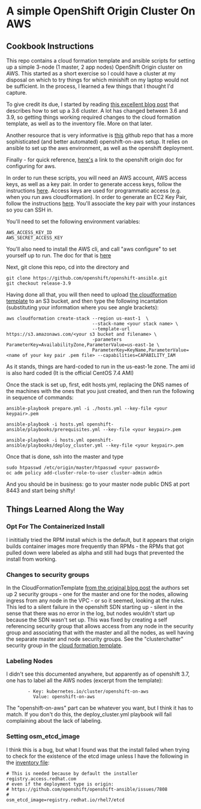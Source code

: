 # A simple OpenShift Origin Cluster On AWS

## Cookbook Instructions

This repo contains a cloud formation template and ansible scripts for setting up a simple 3-node (1 master, 2 app nodes) OpenShift Origin cluster on AWS.  This started as a short exercise so I could have a cluster at my disposal on which to try things for which minishift on my laptop would not be sufficient.  In the process, I learned a few things that I thought I'd capture.

To give credit its due, I started by reading [this excellent blog post](https://sysdig.com/blog/deploy-openshift-aws/) that describes how to set up a 3.6 cluster.  A lot has changed between 3.6 and 3.9, so getting things working required changes to the cloud formation template, as well as to the inventory file.  More on that later.

Another resource that is very informative is [this](https://github.com/gnunn1/openshift-aws-setup) github repo that has a more sophisticated (and better automated) openshift-on-aws setup.  It relies on ansible to set up the aws environment, as well as the openshift deployment.

Finally - for quick reference, [here's](https://docs.openshift.org/latest/install_config/configuring_aws.html) a link to the openshift origin doc for configuring for aws.

In order to run these scripts, you will need an AWS account, AWS access keys, as well as a key pair.  In order to generate access keys, follow the instructions [here](https://docs.aws.amazon.com/general/latest/gr/managing-aws-access-keys.html).  Access keys are used for programmatic access (e.g. when you run aws cloudformation).  In order to generate an EC2 Key Pair, follow the instructions [here](https://docs.aws.amazon.com/AWSEC2/latest/UserGuide/ec2-key-pairs.html).  You'll associate the key pair with your instances so you can SSH in.

You'll need to set the following environment variables:
```
AWS_ACCESS_KEY_ID
AWS_SECRET_ACCESS_KEY
```
You'll also need to install the AWS cli, and call "aws configure" to set yourself up to run.  The doc for that is [here](https://docs.aws.amazon.com/cli/latest/userguide/cli-chap-getting-started.html#cli-quick-configuration)

Next, git clone this repo, cd into the directory and
```
git clone https://github.com/openshift/openshift-ansible.git
git checkout release-3.9

```

Having done all that, you will then need to upload [the cloudformation template](../blob/CloudFormationTemplate) to an S3 bucket, and then type the following incantation (substituting your information where you see angle brackets):
```
aws cloudformation create-stack --region us-east-1  \
                                --stack-name <your stack name> \
                                --template-url https://s3.amazonaws.com/<your s3 bucket and filename> \
                                -parameters ParameterKey=AvailabilityZone,ParameterValue=us-east-1e \
                                ParameterKey=KeyName,ParameterValue=<name of your key pair .pem file> --capabilities=CAPABILITY_IAM
```
As it stands, things are hard-coded to run in the us-east-1e zone.  The ami id is also hard coded (It is the official CentOS 7.4 AMI)

Once the stack is set up, first, edit hosts.yml, replacing the DNS names of the machines with the ones that you just created, and then run the following in sequence of commands:

```
ansible-playbook prepare.yml -i ./hosts.yml --key-file <your keypair>.pem

ansible-playbook -i hosts.yml openshift-ansible/playbooks/prerequisites.yml --key-file <your keypair>.pem

ansible-playbook -i hosts.yml openshift-ansible/playbooks/deploy_cluster.yml --key-file <your keypair>.pem
```
Once that is done, ssh into the master and type
```
sudo htpasswd /etc/origin/master/htpasswd <your password>
oc adm policy add-cluster-role-to-user cluster-admin admin
```
And you should be in business:  go to your master node public DNS at port 8443 and start being shifty!

## Things Learned Along the Way

### Opt For The Containerized Install
I inititially tried the RPM install which is the default, but it appears that origin builds container images more frequently than RPMs - the RPMs that got pulled down were labeled as alpha and still had bugs that prevented the install from working.

### Changes to security groups
In the CloudFormationTemplate [from the original blog post](https://gist.github.com/mateobur/9435b803b912f3e980aacfb0151670b6) the authors set up 2 security groups - one for the master and one for the nodes, allowing ingress from any node in the VPC - or so it seemed, looking at the rules.  This led to a silent failure in the openshift SDN starting up - silent in the sense that there was no error in the log, but nodes wouldn't start up because the SDN wasn't set up.  This was fixed by creating a self referencing security group that allows access from any node in the security group and associating that with the master and all the nodes, as well having the separate master and node security groups.  See the "clusterchatter" security group in the [cloud formation template](../blob/CloudFormationTemplate).

### Labeling Nodes
I didn't see this documented anywhere, but apparently as of openshift 3.7, one has to label all the AWS nodes (excerpt from the template):
```
        - Key: kubernetes.io/cluster/openshift-on-aws
          Value: openshift-on-aws
```
The "openshift-on-aws" part can be whatever you want, but I think it has to match.  If you don't do this, the deploy_cluster.yml playbook will fail complaining about the lack of labeling.

### Setting osm_etcd_image
I think this is a bug, but what I found was that the install failed when trying to check for the existence of the etcd image unless I have the following in the [inventory file](../blob/hosts.yml):
```
# This is needed because by default the installer registry.access.redhat.com
# even if the deployment type is origin:
# https://github.com/openshift/openshift-ansible/issues/7808
#
osm_etcd_image=registry.redhat.io/rhel7/etcd
```
